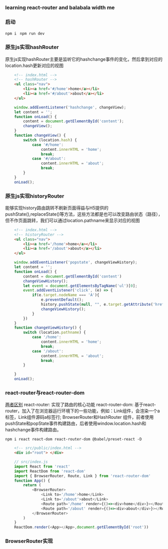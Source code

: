 <!--
 * @Author: Piers.Zhang
 * @Date: 2021-01-03 13:10:32
 * @LastEditTime: 2021-01-04 13:24:41
 * @LastEditors: Do not edit
-->
### learning react-router and balabala width me 
### 启动
`npm i `
`npm run dev `

### 原生js实现hashRouter
原生js实现hashRouter主要是监听它的hashchange事件的变化，然后拿到对应的location.hash更新对应的视图
```html
    <!-- index.html --> 
    <!-- hashRouter -->
    <ul class="nav">
        <li><a href='#/home'>home</a></li>
        <li><a href='#/about'>about</a></li>
    </ul>
```
```javascript
    window.addEventListener('hashchange', changeView);
    let content = '';
    function onLoad() {
        content = document.getElementById('content');
        changeView();
    }
    function changeView() {
        switch (location.hash) {
            case '#/home':
                content.innerHTML = 'home';
                break;
            case '#/about':
                content.innerHTML = 'about';
                break;
        }
    }
    onLoad();
```

### 原生js实现historyRouter
能够实现history路由跳转不刷新页面得益与H5提供的pushState(),replaceState()等方法，这些方法都是也可以改变路由状态（路径），但不作页面跳转，我们可以通过location.pathname来显示对应的视图
```html
    <!-- index.html -->
    <!-- historyRouter -->
    <ul class="nav">
        <li><a href='/home'>home</a></li>
        <li><a href='/about'>about</a></li>
    </ul>
```

```javascript
    window.addEventListener('popstate', changeViewHistory);
    let content = '';
    function onLoad() {
        content = document.getElementById('content')
        changeViewHistory();
        let event = document.getElementsByTagName('ul')[0];
        event.addEventListener('click', (e) => {
            if(e.target.nodeName === 'A'){
                e.preventDefault();
                history.pushState(null, "", e.target.getAttribute('href'));
                changeViewHistory();
            }
        })
    }
    function changeViewHistory() {
        switch (location.pathname) {
            case '/home':
                content.innerHTML = 'home';
                break;
            case '/about':
                content.innerHTML = 'about';
                break;
        }

    }
    onLoad();
```

### react-router与react-router-dom
[两者区别](https://github.com/mrdulin/blog/issues/42)
react-router: 实现了路由的核心功能
react-router-dom: 基于react-router，加入了在浏览器运行环境下的一些功能，例如：Link组件，会渲染一个a标签，Link组件源码a标签行; BrowserRouter和HashRouter 组件，前者使用pushState和popState事件构建路由，后者使用window.location.hash和hashchange事件构建路由。

`npm i react react-dom react-router-dom @babel/preset-react -D`
```html
    <!-- src/public/index.html -->
    <div id="root"> </div>   
```
```javascript
    // src/index.js
    import React from 'react'
    import ReactDom from 'react-dom'
    import { BrowserRouter, Route, Link } from 'react-router-dom'
    function App() {
        return (
            <BrowserRouter>
                <Link to='/home'>home</Link>
                <Link to='/about'>about</Link>
                <Route path='/home' render={()=><div>home</div>}></Route>
                <Route path='/about' render={()=><div>about</div>}></Route>
            </BrowserRouter>
        )
    }
    ReactDom.render(<App></App>,document.getElementById('root'))
```

### BrowserRouter实现

